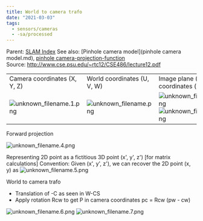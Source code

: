 ```yaml
---
title: World to camera trafo
date: "2021-03-03"
tags:
  - sensors/cameras
  - -sa/processed
---
```


Parent: [SLAM Index](slam-index.md)
See also: [Pinhole camera model](pinhole camera model.md), [pinhole camera-projection-function](pinhole-camera-projection-function.md)
Source: <http://www.cse.psu.edu/~rtc12/CSE486/lecture12.pdf>

|     |     |     |
| --- | --- | --- |
| Camera coordinates (X, Y, Z) | World coordinates (U, V, W) | Image plane (x, y) / Pixel coordinates (u, v) |
| ![unknown_filename.1.png](./_resources/World_to_camera_trafo.resources/unknown_filename.1.png) | ![unknown_filename.png](./_resources/World_to_camera_trafo.resources/unknown_filename.png) | ![unknown_filename.2.png](./_resources/World_to_camera_trafo.resources/unknown_filename.2.png)<br>![unknown_filename.3.png](./_resources/World_to_camera_trafo.resources/unknown_filename.3.png) |

Forward projection

![unknown_filename.4.png](./_resources/World_to_camera_trafo.resources/unknown_filename.4.png)

Representing 2D point as a fictitious 3D point (x', y', z') \[for matrix calculations\]
Convention: Given (x', y', z'), we can recover the 2D point (x, y) as
![unknown_filename.5.png](./_resources/World_to_camera_trafo.resources/unknown_filename.5.png)

World to camera trafo

*   Translation of -C as seen in W-CS
*   Apply rotation Rcw to get P in camera coordinates
    pc = Rcw (pw - cw)
    

![unknown_filename.6.png](./_resources/World_to_camera_trafo.resources/unknown_filename.6.png)
![unknown_filename.7.png](./_resources/World_to_camera_trafo.resources/unknown_filename.7.png)


